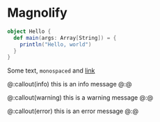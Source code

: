 # Magnolify

```scala
object Hello {
  def main(args: Array[String]) = {
    println("Hello, world")
  }
}
```

Some text, `monospaced` and [link](avro.md)

@:callout(info)
this is an info message
@:@

@:callout(warning)
this is a warning message
@:@

@:callout(error)
this is an error message
@:@